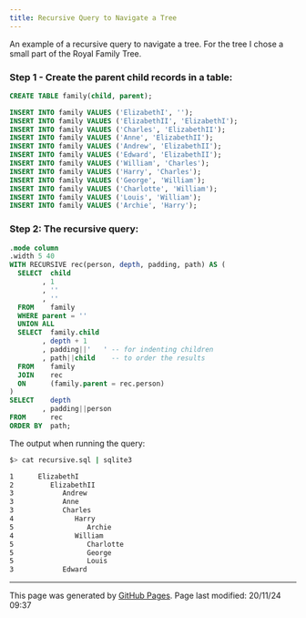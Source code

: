 ```yaml
---
title: Recursive Query to Navigate a Tree
---
```


An example of a recursive query to navigate a tree.  For the tree I chose a small part of the Royal Family Tree.

### Step 1 - Create the parent child records in a table:

```sql
CREATE TABLE family(child, parent);

INSERT INTO family VALUES ('ElizabethI', '');
INSERT INTO family VALUES ('ElizabethII', 'ElizabethI');
INSERT INTO family VALUES ('Charles', 'ElizabethII');
INSERT INTO family VALUES ('Anne', 'ElizabethII');
INSERT INTO family VALUES ('Andrew', 'ElizabethII');
INSERT INTO family VALUES ('Edward', 'ElizabethII');
INSERT INTO family VALUES ('William', 'Charles');
INSERT INTO family VALUES ('Harry', 'Charles');
INSERT INTO family VALUES ('George', 'William');
INSERT INTO family VALUES ('Charlotte', 'William');
INSERT INTO family VALUES ('Louis', 'William');
INSERT INTO family VALUES ('Archie', 'Harry');
```

### Step 2: The recursive query:

```sql
.mode column
.width 5 40
WITH RECURSIVE rec(person, depth, padding, path) AS (
  SELECT  child
        , 1
        , ''
        , ''
  FROM    family
  WHERE parent = ''
  UNION ALL
  SELECT  family.child
        , depth + 1
        , padding||'   ' -- for indenting children
        , path||child    -- to order the results
  FROM    family
  JOIN    rec
  ON      (family.parent = rec.person)
)
SELECT    depth
        , padding||person
FROM      rec
ORDER BY  path;
```

The output when running the query:

```bash
$> cat recursive.sql | sqlite3

1      ElizabethI
2         ElizabethII
3            Andrew
3            Anne
3            Charles
4               Harry
5                  Archie
4               William
5                  Charlotte
5                  George
5                  Louis
3            Edward
```



<hr>
<p class="pagedate">This page was generated by <a href=".">GitHub Pages</a>.  Page last modified: 20/11/24 09:37</p>
